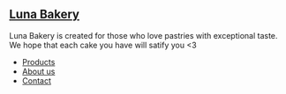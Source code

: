 <!DOCTYPE HTML>
<html lang="en">
<head>
<meta charset="utf-8">
<meta name="viewport" content="width=device-width; initial-scale=1.0;" />
<title>Homepage | Luna Bakery</title>

<meta name="description" content="Luna Bakery"  /> 
<meta name="keywords" content="Luna Bakery"  /> 
<meta name="author" content="Luna Bakery" />

<link rel="style-sheet" href="style.css">
</head>
<body>
    <section class="header" data-title="Luna Bakery">
    <div class="header0"><div class='header1'>
    <h1 class="logo"><a href="/"><span>Luna Bakery</span></a></h1>
    <p>Luna Bakery is created for those who love pastries with exceptional taste. We hope that each cake you have will satify you &lt3</p>
        <a href='#menu' class='menu01'>
    </a><ul class='menu' id='menu'><li class='menuwith'>
        <a href= "product.html" class='' >Products</a><li class='menuwith'>
        <a href="about_us.html" class='' >About us</a><li class='menuwith'>
        <a href="contact.html" class='' >Contact</a>
        <div class='clear'></div>
    </div></div>
</section>

    

